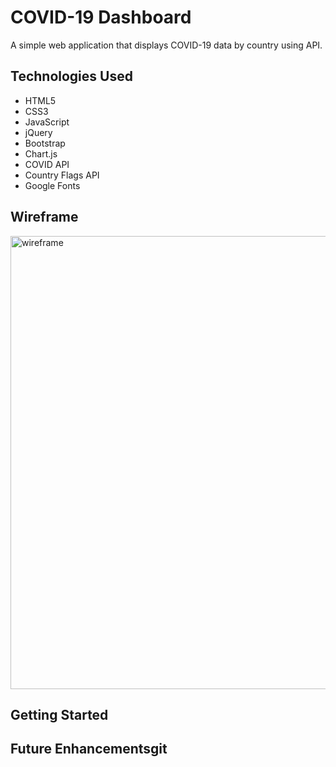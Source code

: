 
# COVID-19 Dashboard

 A simple web application that displays COVID-19 data by country using API.

 ## Technologies Used

- HTML5
- CSS3
- JavaScript
- jQuery
- Bootstrap
- Chart.js
- COVID API
- Country Flags API
- Google Fonts

## Wireframe
<img width="725" alt="wireframe" src="https://user-images.githubusercontent.com/64924326/131761342-5a51713c-d1ae-49f1-b282-b6cc877111ff.png">

## Getting Started

## Future Enhancementsgit

